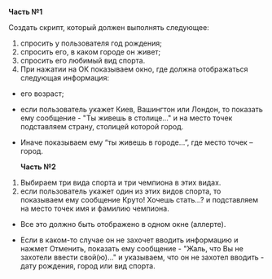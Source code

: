 **Часть №1**

Создать скрипт, который должен выполнять следующее:

1. спросить у пользователя год рождения;
2. спросить его, в каком городе он живет;
3. спросить его любимый вид спорта.
4. При нажатии на ОК показываем окно, где должна отображаться следующая информация:

- его возраст;
- если пользователь укажет Киев, Вашингтон или Лондон, то показать ему сообщение - "Ты живешь в столице..." и на место точек подставляем страну, столицей которой город. 
- Иначе показываем ему “ты живешь в городе…”, где место точек – город.


  **Часть №2**

1. Выбираем три вида спорта и три чемпиона в этих видах. 
2. если пользователь укажет один из этих видов спорта, то показываем ему сообщение Круто! Хочешь стать…? и подставляем на место точек имя и фамилию чемпиона.



- Все это должно быть отображено в одном окне (аллерте).

- Если в каком-то случае он не захочет вводить информацию и нажмет Отменить, показать ему сообщение - "Жаль, что Вы не захотели ввести свой(ю)..." и указываем, что он не захотел вводить - дату рождения, город или вид спорта.